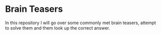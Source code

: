 # Brain Teasers

In this repository I will go over some commonly met brain teasers, attempt to solve them and them look up the correct answer.

